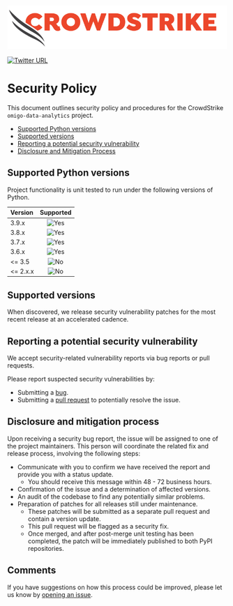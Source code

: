 ![CrowdStrike Falcon](/docs/cs-logo.png)

[![Twitter URL](https://img.shields.io/twitter/url?label=Follow%20%40CrowdStrike&style=social&url=https%3A%2F%2Ftwitter.com%2FCrowdStrike)](https://twitter.com/CrowdStrike)<br/>

# Security Policy
This document outlines security policy and procedures for the CrowdStrike `omigo-data-analytics` project.

+ [Supported Python versions](#supported-python-versions)
+ [Supported versions](#supported-versions)
+ [Reporting a potential security vulnerability](#reporting-a-potential-security-vulnerability)
+ [Disclosure and Mitigation Process](#disclosure-and-mitigation-process)

## Supported Python versions

Project functionality is unit tested to run under the following versions of Python.

| Version | Supported |
| :------- | :--------: |
| 3.9.x   | ![Yes](https://img.shields.io/badge/-YES-green) |
| 3.8.x   | ![Yes](https://img.shields.io/badge/-YES-green) |
| 3.7.x   | ![Yes](https://img.shields.io/badge/-YES-green) |
| 3.6.x   | ![Yes](https://img.shields.io/badge/-YES-green) |
| <= 3.5  | ![No](https://img.shields.io/badge/-NO-red) |
| <= 2.x.x | ![No](https://img.shields.io/badge/-NO-red) |

<!--
This unit testing is performed using Windows, MacOS, and Ubuntu Linux.

| Operating System | Most Recent Result |
| :--- | :--- |
| MacOS | [![Unit testing (MacOS)](https://github.com/CrowdStrike/omigo-data-analytics/actions/workflows/unit_testing_macos.yml/badge.svg)](https://github.com/CrowdStrike/omigo-data-analytics/actions/workflows/unit_testing_macos.yml) |
| Ubuntu Linux | [![Unit testing (Ubuntu)](https://github.com/CrowdStrike/omigo-data-analytics/actions/workflows/unit_testing_ubuntu.yml/badge.svg)](https://github.com/CrowdStrike/omigo-data-analytics/actions/workflows/unit_testing_ubuntu.yml) |
| Windows | [![Unit testing (Windows)](https://github.com/CrowdStrike/omigo-data-analytics/actions/workflows/unit_testing_windows.yml/badge.svg)](https://github.com/CrowdStrike/omigo-data-analytics/actions/workflows/unit_testing_windows.yml) |
-->
## Supported versions

When discovered, we release security vulnerability patches for the most recent release at an accelerated cadence.  

## Reporting a potential security vulnerability

We accept security-related vulnerability reports via bug reports or pull requests.

Please report suspected security vulnerabilities by:
+ Submitting a [bug](https://github.com/CrowdStrike/omigo-data-analytics/issues/new?assignees=&labels=bug+%3Abug%3A&template=bug_report.md&title=%5B+BUG+%5D+...).
+ Submitting a [pull request](https://github.com/CrowdStrike/omigo-data-analytics/pulls) to potentially resolve the issue.


## Disclosure and mitigation process

Upon receiving a security bug report, the issue will be assigned to one of the project maintainers. This person will coordinate the related fix and release
process, involving the following steps:
+ Communicate with you to confirm we have received the report and provide you with a status update.
    - You should receive this message within 48 - 72 business hours.
+ Confirmation of the issue and a determination of affected versions.
+ An audit of the codebase to find any potentially similar problems.
+ Preparation of patches for all releases still under maintenance.
    - These patches will be submitted as a separate pull request and contain a version update.
    - This pull request will be flagged as a security fix.
    - Once merged, and after post-merge unit testing has been completed, the patch will be immediately published to both PyPI repositories.

## Comments
If you have suggestions on how this process could be improved, please let us know by [opening an issue](https://github.com/CrowdStrike/omigo-data-analytics/issues/new).
